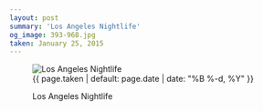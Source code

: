 ```yaml
---
layout: post
summary: 'Los Angeles Nightlife'
og_image: 393-968.jpg
taken: January 25, 2015
---
```


<figure class="post">
<img alt="Los Angeles Nightlife" sizes="(min-width: 700px) 50vw, calc(100vw - 2rem)" src="{{ site.assets_url }}/393-484.jpg" srcset="{{ site.assets_url }}/393-968.jpg 968w, {{ site.assets_url }}/393-726.jpg 726w, {{ site.assets_url }}/393-484.jpg 484w, {{ site.assets_url }}/393-242.jpg 242w"/>
<figcaption>
<time>{{ page.taken | default: page.date | date: "%B %-d, %Y" }}</time>
<p>Los Angeles Nightlife</p>
</figcaption>
</figure>
